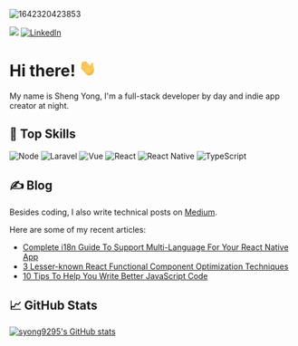 ![1642320423853](https://user-images.githubusercontent.com/48784001/203785020-2b4826c1-7ddb-4de8-b65b-ebf6e04c5290.jpeg)

![](https://komarev.com/ghpvc/?username=syong9295) [![Linkedln](https://img.shields.io/badge/LinkedIn-0077B5?style=flat-square&logo=linkedin&logoColor=white)](https://www.linkedin.com/in/lohshengyong/)

# Hi there! <img src="https://github.com/syong9295/syong9295/blob/90e3a381e45ac0aa1bb0a4c43d0c85dc3f02464c/wave.gif" width="30px" height="30px" />

My name is Sheng Yong, I'm a full-stack developer by day and indie app creator at night.

## 🔧 Top Skills
![Node](https://img.shields.io/badge/node.js-6DA55F?style=for-the-badge&logo=node.js&logoColor=white)
![Laravel](https://img.shields.io/badge/Laravel-FF2D20?style=for-the-badge&logo=laravel&logoColor=white)
![Vue](https://img.shields.io/badge/Vue.js-35495E?style=for-the-badge&logo=vue.js&logoColor=4FC08D)
![React](https://img.shields.io/badge/React-20232A?style=for-the-badge&logo=react&logoColor=61DAFB)
![React Native](https://img.shields.io/badge/React_Native-20232A?style=for-the-badge&logo=react&logoColor=61DAFB)
![TypeScript](https://img.shields.io/badge/TypeScript-007ACC?style=for-the-badge&logo=typescript&logoColor=white)

## &#x270d; Blog

Besides coding, I also write technical posts on [Medium](https://medium.com/@syong9295).

Here are some of my recent articles:

<!-- BLOG-POST-LIST:START -->
- [Complete i18n Guide To Support Multi-Language For Your React Native App](https://medium.com/gitconnected/complete-i18n-guide-to-support-multi-language-for-your-react-native-app-c5ea4e0fa5b3)
- [3 Lesser-known React Functional Component Optimization Techniques](https://medium.com/@syong9295/3-lesser-known-react-functional-component-optimization-techniques-bba814d0e679)
- [10 Tips To Help You Write Better JavaScript Code](https://medium.com/gitconnected/20-tips-and-best-practices-to-write-better-javascript-code-ae7cd249517b)
<!-- BLOG-POST-LIST:END -->

## &#x1f4c8; GitHub Stats

[![syong9295's GitHub stats](https://github-readme-stats-alpha-rose.vercel.app/api?username=syong9295&show_icons=true&hide_border=true&count_private=true&theme=onedark)](https://github.com/syong9295/github-readme-stats)  
